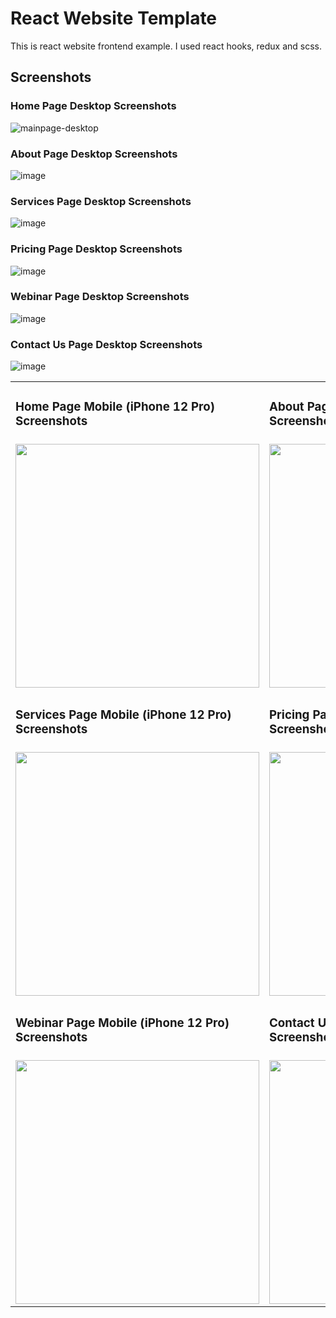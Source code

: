 # React Website Template
This is react website frontend example. I used react hooks, redux and scss.

## Screenshots

### Home Page Desktop Screenshots
![mainpage-desktop](https://user-images.githubusercontent.com/55981219/174886289-13791381-a185-4ff5-b913-6c30d221d688.png)

### About Page Desktop Screenshots
![image](https://user-images.githubusercontent.com/55981219/174886610-5ebd4897-6af7-4288-b457-20ad5c11aebc.png)

### Services Page Desktop Screenshots
![image](https://user-images.githubusercontent.com/55981219/174886754-a53a1eab-7d7b-4245-8431-40a52567cc92.png)

### Pricing Page Desktop Screenshots
![image](https://user-images.githubusercontent.com/55981219/174886918-b339c4ff-0b25-45f4-87e1-094f40c055d8.png)

### Webinar Page Desktop Screenshots
![image](https://user-images.githubusercontent.com/55981219/174887035-14f75781-85e2-4fa8-80d3-8bf23a9f585a.png)

### Contact Us Page Desktop Screenshots
![image](https://user-images.githubusercontent.com/55981219/174887167-13554257-28d1-42b1-853a-cb90ff04cd4d.png)

<table>
  <tr>
    <td>
      <h3> Home Page Mobile (iPhone 12 Pro) Screenshots </h3>
    </td>
    <td>
      <h3> About Page Mobile (iPhone 12 Pro) Screenshots</h3>
    </td>
  </tr>
  
  <tr>
    <td>
      <img src="https://user-images.githubusercontent.com/55981219/174887371-d241884d-3776-4eb1-954e-fd4dd18a18d9.png" width="390px">
    </td>
    <td>
      <img src="https://user-images.githubusercontent.com/55981219/174887416-d260621a-62b0-4f88-961e-131cb0a371ae.png" width="390px">
    </td>
  </tr>
  
  <tr>
    <td>
      <h3> Services Page Mobile (iPhone 12 Pro) Screenshots </h3>
    </td>
    <td>
      <h3> Pricing Page Mobile (iPhone 12 Pro) Screenshots</h3>
    </td>
  </tr>

  <tr>
    <td>
      <img src="https://user-images.githubusercontent.com/55981219/174887451-71aea707-1a61-4338-9010-54d1c8d34604.png" width="390px">
    </td>
    <td>
      <img src="https://user-images.githubusercontent.com/55981219/174887490-cc7803bc-dde1-4ab6-9f0a-2966a98494b8.png" width="390px">
    </td>
  </tr>
    
  <tr>
    <td>
      <h3> Webinar Page Mobile (iPhone 12 Pro) Screenshots </h3>
    </td>
    <td>
      <h3> Contact Us Page Mobile (iPhone 12 Pro) Screenshots </h3>
    </td>
  </tr>

  <tr>
    <td>
      <img src="https://user-images.githubusercontent.com/55981219/174887537-a2ea667e-f9a2-41eb-910e-9337a2ceb7e3.png" width="390px">
    </td>
    <td>
      <img src="https://user-images.githubusercontent.com/55981219/174887598-fc34015e-6fd4-4337-969f-2bcf5dd90604.png" width="390px">
    </td>
  </tr>
  
</table>
  
